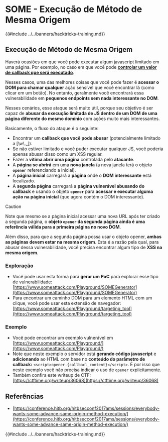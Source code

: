 # SOME - Execução de Método de Mesma Origem

{{#include ../../banners/hacktricks-training.md}}

## Execução de Método de Mesma Origem

Haverá ocasiões em que você pode executar algum javascript limitado em uma página. Por exemplo, no caso em que você pode [**controlar um valor de callback que será executado**](#javascript-function).

Nesses casos, uma das melhores coisas que você pode fazer é **acessar o DOM para chamar qualquer** ação sensível que você encontrar lá (como clicar em um botão). No entanto, geralmente você encontrará essa vulnerabilidade em **pequenos endpoints sem nada interessante no DOM**.

Nesses cenários, esse ataque será muito útil, porque seu objetivo é ser capaz de **abusar da execução limitada de JS dentro de um DOM de uma página diferente do mesmo domínio** com ações muito mais interessantes.

Basicamente, o fluxo do ataque é o seguinte:

- Encontrar um **callback que você pode abusar** (potencialmente limitado a \[\w\\.\_]).
- Se não estiver limitado e você puder executar qualquer JS, você poderia apenas abusar disso como um XSS regular.
- Fazer a **vítima abrir uma página** controlada pelo **atacante**.
- A **página se abrirá** em uma **nova janela** (a nova janela terá o objeto **`opener`** referenciando a inicial).
- A **página inicial** carregará a **página** onde o **DOM interessante** está localizado.
- A **segunda página** carregará a **página vulnerável abusando do callback** e usando o objeto **`opener`** para **acessar e executar alguma ação na página inicial** (que agora contém o DOM interessante).

> [!CAUTION]
> Note que mesmo se a página inicial acessar uma nova URL após ter criado a segunda página, o **objeto `opener` da segunda página ainda é uma referência válida para a primeira página no novo DOM**.
>
> Além disso, para que a segunda página possa usar o objeto opener, **ambas as páginas devem estar na mesma origem**. Esta é a razão pela qual, para abusar dessa vulnerabilidade, você precisa encontrar algum tipo de **XSS na mesma origem**.

### Exploração

- Você pode usar esta forma para **gerar um PoC** para explorar esse tipo de vulnerabilidade: [https://www.someattack.com/Playground/SOMEGenerator](https://www.someattack.com/Playground/SOMEGenerator)
- Para encontrar um caminho DOM para um elemento HTML com um clique, você pode usar esta extensão de navegador: [https://www.someattack.com/Playground/targeting_tool](https://www.someattack.com/Playground/targeting_tool)

### Exemplo

- Você pode encontrar um exemplo vulnerável em [https://www.someattack.com/Playground/](https://www.someattack.com/Playground/)
- Note que neste exemplo o servidor está **gerando código javascript** e **adicionando** ao HTML com base no **conteúdo do parâmetro de callback:** `<script>opener.{callbacl_content}</script>`. É por isso que neste exemplo você não precisa indicar o uso de `opener` explicitamente.
- Também confira este writeup de CTF: [https://ctftime.org/writeup/36068](https://ctftime.org/writeup/36068)

## Referências

- [https://conference.hitb.org/hitbsecconf2017ams/sessions/everybody-wants-some-advance-same-origin-method-execution/](https://conference.hitb.org/hitbsecconf2017ams/sessions/everybody-wants-some-advance-same-origin-method-execution/)

{{#include ../../banners/hacktricks-training.md}}
